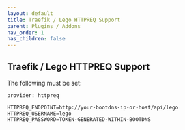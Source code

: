 ```yaml
---
layout: default
title: Traefik / Lego HTTPREQ Support
parent: Plugins / Addons
nav_order: 1
has_children: false
---
```


## Traefik / Lego HTTPREQ Support

The following must be set:

```
provider: httpreq

HTTPREQ_ENDPOINT=http://your-bootdns-ip-or-host/api/lego
HTTPREQ_USERNAME=lego
HTTPREQ_PASSWORD=TOKEN-GENERATED-WITHIN-BOOTDNS
```
